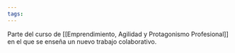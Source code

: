 ```yaml
---
tags:
---
```

Parte del curso de [[Emprendimiento, Agilidad y Protagonismo Profesional]] en el que se enseña un nuevo trabajo colaborativo.

